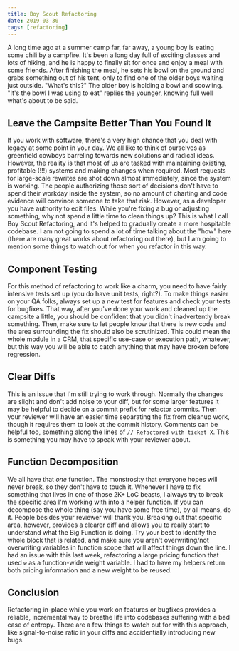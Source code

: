 ```yaml
---
title: Boy Scout Refactoring
date: 2019-03-30
tags: [refactoring]
---
```


A long time ago at a summer camp far, far away, a young boy is eating some chili by a campfire. It's been a long day full of exciting classes and lots of hiking, and he is happy to finally sit for once and enjoy a meal with some friends. After finishing the meal, he sets his bowl on the ground and grabs something out of his tent, only to find one of the older boys waiting just outside. "What's this?" The older boy is holding a bowl and scowling. "It's the bowl I was using to eat" replies the younger, knowing full well what's about to be said.

## Leave the Campsite Better Than You Found It
If you work with software, there's a very high chance that you deal with legacy at some point in your day. We all like to think of ourselves as greenfield cowboys barreling towards new solutions and radical ideas. However, the reality is that most of us are tasked with maintaining existing, profitable (!!!) systems and making changes when required. Most requests for large-scale rewrites are shot down almost immediately, since the system is working. The people authorizing those sort of decisions don't have to spend their workday inside the system, so no amount of charting and code evidence will convince someone to take that risk. However, as a developer you have authority to edit files. While you're fixing a bug or adjusting something, why not spend a little time to clean things up? This is what I call Boy Scout Refactoring, and it's helped to gradually create a more hospitable codebase. I am not going to spend a lot of time talking about the "how" here (there are many great works about refactoring out there), but I am going to mention some things to watch out for when you refactor in this way.

## Component Testing
For this method of refactoring to work like a charm, you need to have fairly intensive tests set up (you do have unit tests, right?). To make things easier on your QA folks, always set up a new test for features and check your tests for bugfixes. That way, after you've done your work and cleaned up the campsite a little, you should be confident that you didn't inadvertently break something. Then, make sure to let people know that there is new code and the area surrounding the fix should also be scrutinized. This could mean the whole module in a CRM, that specific use-case or execution path, whatever, but this way you will be able to catch anything that may have broken before regression.

## Clear Diffs
This is an issue that I'm still trying to work through. Normally the changes are slight and don't add noise to your diff, but for some larger features it may be helpful to decide on a commit prefix for refactor commits. Then your reviewer will have an easier time separating the fix from cleanup work, though it requires them to look at the commit history. Comments can be helpful too, something along the lines of `// Refactored with ticket X`. This is something you may have to speak with your reviewer about.

## Function Decomposition
We all have that _one_ function. The monstrosity that everyone hopes will never break, so they don't have to touch it. Whenever I have to fix something that lives in one of those 2K+ LoC beasts, I always try to break the specific area I'm working with into a helper function. If you can decompose the whole thing (say you have some free time), by all means, do it. People besides your reviewer will thank you. Breaking out that specific area, however, provides a clearer diff and allows you to really start to understand what the Big Function is doing. Try your best to identify the whole block that is related, and make sure you aren't overwriting/not overwriting variables in function scope that will affect things down the line. I had an issue with this last week, refactoring a large pricing function that used `w` as a function-wide weight variable. I had to have my helpers return both pricing information and a new weight to be reused.

## Conclusion
Refactoring in-place while you work on features or bugfixes provides a reliable, incremental way to breathe life into codebases suffering with a bad case of entropy. There are a few things to watch out for with this approach, like signal-to-noise ratio in your diffs and accidentially introducing new bugs.
